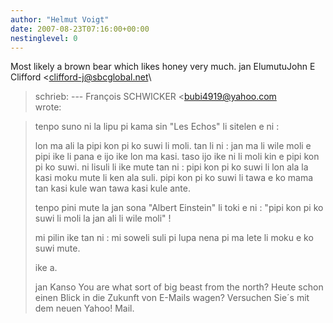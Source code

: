 ```yaml
---
author: "Helmut Voigt"
date: 2007-08-23T07:16:00+00:00
nestinglevel: 0
---
```

Most likely a brown bear which likes honey very much. jan ElumutuJohn E Clifford <[clifford-j@sbcglobal.net](mailto://clifford-j@sbcglobal.net)\
> schrieb: ---
 François SCHWICKER <[bubi4919@yahoo.com](mailto://bubi4919@yahoo.com)\
> wrote:

> tenpo suno ni la lipu pi kama sin "Les Echos" li sitelen e ni :
> 
> lon ma ali la pipi kon pi ko suwi li moli. tan li ni : jan ma li wile 
> moli e pipi ike li pana e ijo ike lon ma kasi. taso ijo ike ni li moli 
> kin e pipi kon pi ko suwi. ni lisuli li ike mute tan ni : pipi kon pi 
> ko suwi li lon ala la kasi moku mute li ken ala suli. pipi kon pi ko 
> suwi li tawa e ko mama tan kasi kule wan tawa kasi kule ante.
> 
> tenpo pini mute la jan sona "Albert Einstein" li toki e ni : "pipi kon 
> pi ko suwi li moli la jan ali li wile moli" !
> 
> mi pilin ike tan ni : mi soweli suli pi lupa nena pi ma lete li moku e 
> ko suwi mute.
> 
> ike a.
> 
> jan Kanso 
> You are what sort of big beast from the north? Heute schon einen Blick in die Zukunft von E-Mails wagen? Versuchen Sie´s mit dem neuen Yahoo! Mail.